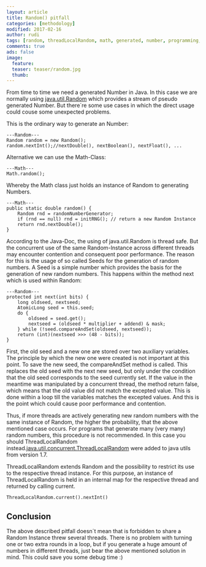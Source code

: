 ```yaml
---
layout: article
title: Random() pitfall
categories: [methodology]
modified: 2017-02-16
author: rudi
tags: [random, threadLocalRandom, math, generated, number, programming, project, software, engineering, methodology]
comments: true
ads: false
image:
  feature:
  teaser: teaser/random.jpg
  thumb:
---
```

From time to time we need a generated Number in Java. In this case we are normally using [java.util.Random](https://docs.oracle.com/javase/7/docs/api/java/util/Random.html) which provides a stream of pseudo generated Number. But there´re some use cases in which the direct usage could couse some unexpected problems.

This is the ordinary way to generate an Number:

```
---Random---
Random random = new Random();
random.nextInt();//nextDouble(), nextBoolean(), nextFloat(), ...
```

Alternative we can use the Math-Class:

```
---Math---
Math.random();
```

Whereby the Math class just holds an instance of Random to generating Numbers.

```
---Math---
public static double random() {
    Random rnd = randomNumberGenerator;
    if (rnd == null) rnd = initRNG(); // return a new Random Instance
    return rnd.nextDouble();
}
```

According to the Java-Doc, the using of java.util.Random is thread safe. But the concurrent use
of the same Random-Instance across different threads may encounter contention and consequent poor performance.
The reason for this is the usage of so called Seeds for the generation of random numbers. A Seed is a simple number which provides the basis for the generation of new random numbers. This happens within the method next which is used within Random:

```
---Random---
protected int next(int bits) {
    long oldseed, nextseed;
    AtomicLong seed = this.seed;
    do {
        oldseed = seed.get();
        nextseed = (oldseed * multiplier + addend) & mask;
    } while (!seed.compareAndSet(oldseed, nextseed));
    return (int)(nextseed >>> (48 - bits));
}
```

First, the old seed and a new one are stored over two auxiliary variables. The principle by which the new one were created is not important at this point.
To save the new seed, the compareAndSet method is called. This replaces the old seed with the next new seed, but  only under the condition that the old seed corresponds to the seed currently set.
If  the value in the meantime was manipulated by a concurrent thread, the method return false, which means that the old value did not match the excepted value.
This is done within a loop till the variables matches the excepted values. And this is the point which could cause poor performance and contention.


Thus, if more threads are actively generating new random numbers with the same instance of Random, the higher the probability, that the above mentioned case occurs.
For programs that generate many (very many) random numbers, this procedure is not recommended. In this case you should ThreadLocalRandom instead.[java.util.concurrent.ThreadLocalRandom](https://docs.oracle.com/javase/7/docs/api/java/util/concurrent/ThreadLocalRandom.html) were added to java utils from version 1.7.


ThreadLocalRandom extends Random and the possibility to restrict its use to the respective thread instance.
For this purpose, an instance of ThreadLocalRandom is held in an internal map for the respective thread and returned by calling current.

```
ThreadLocalRandom.current().nextInt()
```

## Conclusion

The above described pitfall doesn´t mean that is forbidden to share a Random Instance threw several threads. There is no problem with turning one or two extra rounds in a loop, but if you generate a huge amount of numbers in different threads, just bear the above mentioned solution in mind. This could save you some debug time :)
